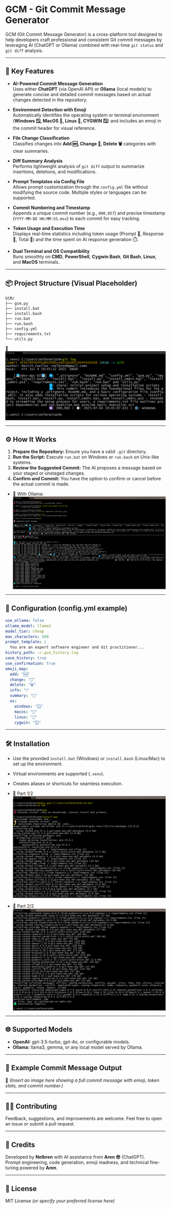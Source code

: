 # GCM - Git Commit Message Generator

GCM (Git Commit Message Generator) is a cross-platform tool designed to help developers craft professional and consistent Git commit messages by leveraging AI (ChatGPT or Ollama) combined with real-time `git status` and `git diff` analysis.

---

## 🚀 Key Features

- **AI-Powered Commit Message Generation**\
  Uses either **ChatGPT** (via OpenAI API) or **Ollama** (local models) to generate concise and detailed commit messages based on actual changes detected in the repository.

- **Environment Detection with Emoji**\
  Automatically identifies the operating system or terminal environment (**Windows 🪟, MacOS 🍎, Linux 🐧, CYGWIN 🪟**) and includes an emoji in the commit header for visual reference.

- **File Change Classification**\
  Classifies changes into **Add 🆕, Change 📝, Delete 🗑️** categories with clear summaries.

- **Diff Summary Analysis**\
  Performs lightweight analysis of `git diff` output to summarize insertions, deletions, and modifications.

- **Prompt Templates via Config File**\
  Allows prompt customization through the `config.yml` file without modifying the source code. Multiple styles or languages can be supported.

- **Commit Numbering and Timestamp**\
  Appends a unique commit number (e.g., `000,057`) and precise timestamp (`YYYY-MM-DD HH:MM:SS.mss`) to each commit for easy tracking.

- **Token Usage and Execution Time**\
  Displays real-time statistics including token usage (Prompt 📝, Response 💬, Total 🧮) and the time spent on AI response generation ⏱️.

- **Dual Terminal and OS Compatibility**\
  Runs smoothly on **CMD**, **PowerShell**, **Cygwin Bash**, **Git Bash**, **Linux**, and **MacOS** terminals.

---

## 📦 Project Structure (Visual Placeholder)

```plaintext
GCM/
├── gcm.py
├── install.bat
├── install.bash
├── run.bat
├── run.bash
├── config.yml
├── requirements.txt
└── utils.py
```

📸 ![](images/004.png)

---

## ⚙️ How It Works

1. **Prepare the Repository:** Ensure you have a valid `.git` directory.
2. **Run the Script:** Execute `run.bat` on Windows or `run.bash` on Unix-like systems.
3. **Review the Suggested Commit:** The AI proposes a message based on your staged or unstaged changes.
4. **Confirm and Commit:** You have the option to confirm or cancel before the actual commit is made.

- 📸 With Ollama:
  ![](images/003.png)

---

## 🔑 Configuration (config.yml example)

```yaml
use_ollama: false
ollama_model: llama3
model_tier: cheap
max_characters: 500
prompt_template: |
  You are an expert software engineer and Git practitioner...
history_path: ~/.gcm_history.log
save_history: true
use_confirmation: true
emoji_map:
  add: "🆕"
  change: "📝"
  delete: "🗑️"
  info: "ℹ️"
  summary: "🎯"
  os:
    windows: "🪟"
    macos: "🍎"
    linux: "🐧"
    cygwin: "🪟"
```

---

## 🛠 Installation

- Use the provided `install.bat` (Windows) or `install.bash` (Linux/Mac) to set up the environment.
- Virtual environments are supported (`.venv`).
- Creates aliases or shortcuts for seamless execution.

- 📸 Part 1/2
  ![](images/001.png)

- 📸 Part 2/2
  ![](images/002.png)

---

## 🌐 Supported Models

- **OpenAI:** gpt-3.5-turbo, gpt-4o, or configurable models.
- **Ollama:** llama3, gemma, or any local model served by Ollama.

---

## 🤖 Example Commit Message Output

📸 *(Insert an image here showing a full commit message with emoji, token stats, and commit number.)*

---

## 👨‍💻 Contributing

Feedback, suggestions, and improvements are welcome. Feel free to open an issue or submit a pull request.

---

## 🙏 Credits

Developed by **Nelbren** with AI assistance from **Aren 😎** (ChatGPT).\
Prompt engineering, code generation, emoji madness, and technical fine-tuning powered by **Aren**.

---

## 📄 License

MIT License *(or specify your preferred license here)*


